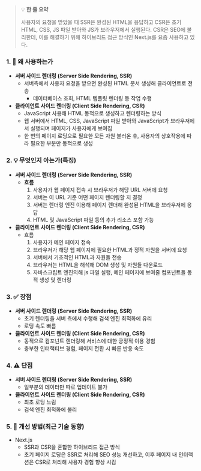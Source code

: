 > 💡 **한 줄 요약**
>
> 사용자의 요청을 받았을 때 SSR은 완성된 HTML을 응답하고 CSR은 초기 HTML, CSS, JS 파일 받아와 JS가 브라우저에서 실행된다.
> CSR은 SEO에 불리한데, 이를 해결하기 위해 하이브리드 접근 방식인 Next.js를 요즘 사용하고 있다.

### 1. 🤔 왜 사용하는가

- **서버 사이드 렌더링 (Server Side Rendering, SSR)**
  - 서버측에서 사용자 요청을 받으면 완성된 HTML 문서 생성해 클라이언트로 전송
    - 데이터베이스 조회, HTML 템플릿 렌더링 등 작업 수행
- **클라이언트 사이드 렌더링 (Client Side Rendering, CSR)**
  - JavaScript 사용해 HTML 동적으로 생성하고 렌더링하는 방식
  - 웹 서버에서 HTML, CSS, JavaScript 파일 받아와 JavaScript가 브라우저에서 실행되며 페이지가 사용자에게 보여짐
  - 한 번의 페이지 로딩으로 필요한 모든 자원 불러온 후, 사용자의 상호작용에 따라 필요한 부분만 동적으로 생성

### 2. 💡 무엇인지 아는가(특징)

- **서버 사이드 렌더링 (Server Side Rendering, SSR)**
  - **흐름**
    1. 사용자가 웹 페이지 접속 시 브라우저가 해당 URL 서버에 요청
    2. 서버는 이 URL 기준 어떤 페이지 렌더링할 지 결정
    3. 서버는 렌더링 엔진 이용해 페이지 렌더해 완성된 HTML을 브라우저에 응답
    4. HTML 및 JavaScript 파일 등의 추가 리소스 포함 가능
- **클라이언트 사이드 렌더링 (Client Side Rendering, CSR)**
  - 흐름
    1. 사용자가 메인 페이지 접속
    2. 브라우저가 해당 웹 페이지에 필요한 HTML과 정적 자원을 서버에 요청
    3. 서버에서 기초적인 HTML과 자원들 전송
    4. 브라우저는 HTML을 해석해 DOM 생성 및 자원들 다운로드
    5. 자바스크립트 엔진의해 js 파일 실행, 메인 페이지에 보여줄 컴포넌트들 동적 생성 및 렌더링

### 3. ✅ 장점

- **서버 사이드 렌더링 (Server Side Rendering, SSR)**
  - 초기 렌더링을 서버 측에서 수행해 검색 엔진 최적화에 유리
  - 로딩 속도 빠름
- **클라이언트 사이드 렌더링 (Client Side Rendering, CSR)**
  - 동적으로 컴포넌트 렌더링해 서비스에 대한 긍정적 이용 경험
  - 충부한 인터랙티브 경험, 페이지 전환 시 빠른 반응 속도

### 4. ⚠️ 단점

- **서버 사이드 렌더링 (Server Side Rendering, SSR)**
  - 일부분의 데이터만 따로 업데이트 불가
- **클라이언트 사이드 렌더링 (Client Side Rendering, CSR)**
  - 최초 로딩 느림
  - 검색 엔진 최적화에 불리

### 5. 🔄 개선 방법(최근 기술 동향)

- Next.js
  - SSR과 CSR을 혼합한 하이브리드 접근 방식
  - 초기 페이지 로딩은 SSR로 처리해 SEO 성능 개선하고, 이후 페이지 내 인터랙션은 CSR로 처리해 사용자 경험 향상 시킴
